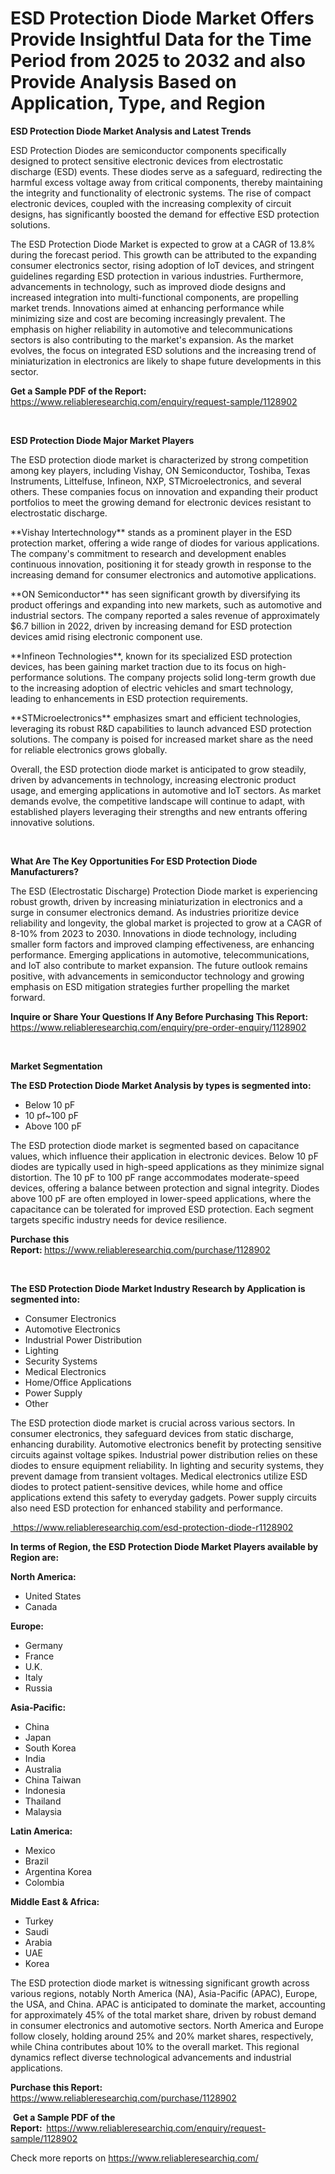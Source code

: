 <p><h1>ESD Protection Diode Market Offers Provide Insightful Data for the Time Period from 2025 to 2032 and also Provide Analysis Based on Application, Type, and Region</h1></p><p><strong>ESD Protection Diode Market Analysis and Latest Trends</strong></p>
<p><p>ESD Protection Diodes are semiconductor components specifically designed to protect sensitive electronic devices from electrostatic discharge (ESD) events. These diodes serve as a safeguard, redirecting the harmful excess voltage away from critical components, thereby maintaining the integrity and functionality of electronic systems. The rise of compact electronic devices, coupled with the increasing complexity of circuit designs, has significantly boosted the demand for effective ESD protection solutions.</p><p>The ESD Protection Diode Market is expected to grow at a CAGR of 13.8% during the forecast period. This growth can be attributed to the expanding consumer electronics sector, rising adoption of IoT devices, and stringent guidelines regarding ESD protection in various industries. Furthermore, advancements in technology, such as improved diode designs and increased integration into multi-functional components, are propelling market trends. Innovations aimed at enhancing performance while minimizing size and cost are becoming increasingly prevalent. The emphasis on higher reliability in automotive and telecommunications sectors is also contributing to the market's expansion. As the market evolves, the focus on integrated ESD solutions and the increasing trend of miniaturization in electronics are likely to shape future developments in this sector.</p></p>
<p><strong>Get a Sample PDF of the Report:&nbsp;</strong> <a href="https://www.reliableresearchiq.com/enquiry/request-sample/1128902?utm_campaign=2173&utm_medium=2&utm_source=Github&utm_content=ia&utm_term=10022025&utm_id=esd-protection-diode">https://www.reliableresearchiq.com/enquiry/request-sample/1128902</a></p>
<p>&nbsp;</p>
<p><strong>ESD Protection Diode Major Market Players</strong></p>
<p><p>The ESD protection diode market is characterized by strong competition among key players, including Vishay, ON Semiconductor, Toshiba, Texas Instruments, Littelfuse, Infineon, NXP, STMicroelectronics, and several others. These companies focus on innovation and expanding their product portfolios to meet the growing demand for electronic devices resistant to electrostatic discharge.</p><p>**Vishay Intertechnology** stands as a prominent player in the ESD protection market, offering a wide range of diodes for various applications. The company's commitment to research and development enables continuous innovation, positioning it for steady growth in response to the increasing demand for consumer electronics and automotive applications.</p><p>**ON Semiconductor** has seen significant growth by diversifying its product offerings and expanding into new markets, such as automotive and industrial sectors. The company reported a sales revenue of approximately $6.7 billion in 2022, driven by increasing demand for ESD protection devices amid rising electronic component use.</p><p>**Infineon Technologies**, known for its specialized ESD protection devices, has been gaining market traction due to its focus on high-performance solutions. The company projects solid long-term growth due to the increasing adoption of electric vehicles and smart technology, leading to enhancements in ESD protection requirements.</p><p>**STMicroelectronics** emphasizes smart and efficient technologies, leveraging its robust R&D capabilities to launch advanced ESD protection solutions. The company is poised for increased market share as the need for reliable electronics grows globally.</p><p>Overall, the ESD protection diode market is anticipated to grow steadily, driven by advancements in technology, increasing electronic product usage, and emerging applications in automotive and IoT sectors. As market demands evolve, the competitive landscape will continue to adapt, with established players leveraging their strengths and new entrants offering innovative solutions.</p></p>
<p>&nbsp;</p>
<p><strong>What Are The Key Opportunities For ESD Protection Diode Manufacturers?</strong></p>
<p><p>The ESD (Electrostatic Discharge) Protection Diode market is experiencing robust growth, driven by increasing miniaturization in electronics and a surge in consumer electronics demand. As industries prioritize device reliability and longevity, the global market is projected to grow at a CAGR of 8-10% from 2023 to 2030. Innovations in diode technology, including smaller form factors and improved clamping effectiveness, are enhancing performance. Emerging applications in automotive, telecommunications, and IoT also contribute to market expansion. The future outlook remains positive, with advancements in semiconductor technology and growing emphasis on ESD mitigation strategies further propelling the market forward.</p></p>
<p><strong>Inquire or Share Your Questions If Any Before Purchasing This Report:</strong> <a href="https://www.reliableresearchiq.com/enquiry/pre-order-enquiry/1128902?utm_campaign=2173&utm_medium=2&utm_source=Github&utm_content=ia&utm_term=10022025&utm_id=esd-protection-diode">https://www.reliableresearchiq.com/enquiry/pre-order-enquiry/1128902</a></p>
<p>&nbsp;</p>
<p><strong>Market Segmentation</strong></p>
<p><strong>The ESD Protection Diode Market Analysis by types is segmented into:</strong></p>
<p><ul><li>Below 10 pF</li><li>10 pf~100 pF</li><li>Above 100 pF</li></ul></p>
<p><p>The ESD protection diode market is segmented based on capacitance values, which influence their application in electronic devices. Below 10 pF diodes are typically used in high-speed applications as they minimize signal distortion. The 10 pF to 100 pF range accommodates moderate-speed devices, offering a balance between protection and signal integrity. Diodes above 100 pF are often employed in lower-speed applications, where the capacitance can be tolerated for improved ESD protection. Each segment targets specific industry needs for device resilience.</p></p>
<p><strong>Purchase this Report:&nbsp;</strong><a href="https://www.reliableresearchiq.com/purchase/1128902?utm_campaign=2173&utm_medium=2&utm_source=Github&utm_content=ia&utm_term=10022025&utm_id=esd-protection-diode">https://www.reliableresearchiq.com/purchase/1128902</a></p>
<p>&nbsp;</p>
<p><strong>The ESD Protection Diode Market Industry Research by Application is segmented into:</strong></p>
<p><ul><li>Consumer Electronics</li><li>Automotive Electronics</li><li>Industrial Power Distribution</li><li>Lighting</li><li>Security Systems</li><li>Medical Electronics</li><li>Home/Office Applications</li><li>Power Supply</li><li>Other</li></ul></p>
<p><p>The ESD protection diode market is crucial across various sectors. In consumer electronics, they safeguard devices from static discharge, enhancing durability. Automotive electronics benefit by protecting sensitive circuits against voltage spikes. Industrial power distribution relies on these diodes to ensure equipment reliability. In lighting and security systems, they prevent damage from transient voltages. Medical electronics utilize ESD diodes to protect patient-sensitive devices, while home and office applications extend this safety to everyday gadgets. Power supply circuits also need ESD protection for enhanced stability and performance.</p></p>
<p><a href="https://www.reliableresearchiq.com/esd-protection-diode-r1128902?utm_campaign=2173&utm_medium=2&utm_source=Github&utm_content=ia&utm_term=10022025&utm_id=esd-protection-diode">&nbsp;https://www.reliableresearchiq.com/esd-protection-diode-r1128902</a></p>
<p><strong>In terms of Region, the ESD Protection Diode Market Players available by Region are:</strong></p>
<p>
    <p> <strong> North America: </strong>
        <ul>
            <li>United States</li>
            <li>Canada</li>
        </ul>
        </p> 
    <p> <strong> Europe: </strong>
        <ul>
            <li>Germany</li>
            <li>France</li>
            <li>U.K.</li>
            <li>Italy</li>
            <li>Russia</li>
        </ul>
        </p> 
    <p> <strong> Asia-Pacific: </strong>
        <ul>
            <li>China</li>
            <li>Japan</li>
            <li>South Korea</li>
            <li>India</li>
            <li>Australia</li>
            <li>China Taiwan</li>
            <li>Indonesia</li>
            <li>Thailand</li>
            <li>Malaysia</li>
        </ul>
        </p> 
    <p> <strong> Latin America: </strong>
        <ul>
            <li>Mexico</li>
            <li>Brazil</li>
            <li>Argentina Korea</li>
            <li>Colombia</li>
        </ul>
        </p> 
    <p> <strong> Middle East & Africa: </strong>
        <ul>
            <li>Turkey</li>
            <li>Saudi</li>
            <li>Arabia</li>
            <li>UAE</li>
            <li>Korea</li>
        </ul>
    </p>
    </p>
<p><p>The ESD protection diode market is witnessing significant growth across various regions, notably North America (NA), Asia-Pacific (APAC), Europe, the USA, and China. APAC is anticipated to dominate the market, accounting for approximately 45% of the total market share, driven by robust demand in consumer electronics and automotive sectors. North America and Europe follow closely, holding around 25% and 20% market shares, respectively, while China contributes about 10% to the overall market. This regional dynamics reflect diverse technological advancements and industrial applications.</p></p>
<p><strong>Purchase this Report: </strong><a href="https://www.reliableresearchiq.com/purchase/1128902?utm_campaign=2173&utm_medium=2&utm_source=Github&utm_content=ia&utm_term=10022025&utm_id=esd-protection-diode">https://www.reliableresearchiq.com/purchase/1128902</a></p>
<p>&nbsp;<strong>Get a Sample PDF of the Report:&nbsp;&nbsp;</strong><a href="https://www.reliableresearchiq.com/enquiry/request-sample/1128902?utm_campaign=2173&utm_medium=2&utm_source=Github&utm_content=ia&utm_term=10022025&utm_id=esd-protection-diode">https://www.reliableresearchiq.com/enquiry/request-sample/1128902</a></p>
<p><strong></strong></p>
<p>Check more reports on <a href="https://www.reliableresearchiq.com/?utm_campaign=2173&utm_medium=2&utm_source=Github&utm_content=ia&utm_term=10022025&utm_id=esd-protection-diode">https://www.reliableresearchiq.com/</a></p>